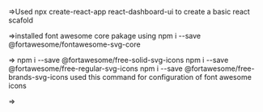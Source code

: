=>Used npx create-react-app react-dashboard-ui to create a basic react scafold

=>installed font awesome core pakage using npm i --save @fortawesome/fontawesome-svg-core

=>
npm i --save @fortawesome/free-solid-svg-icons
npm i --save @fortawesome/free-regular-svg-icons
npm i --save @fortawesome/free-brands-svg-icons
used this command for configuration of font awesome icons

=>
